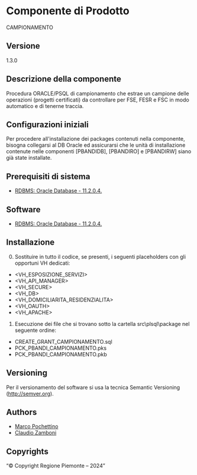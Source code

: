 # Componente di Prodotto
CAMPIONAMENTO

## Versione
1.3.0

## Descrizione della componente
Procedura ORACLE/PSQL di campionamento che estrae un campione delle operazioni (progetti certificati) da controllare per FSE, FESR e FSC in modo automatico e di tenerne traccia.

## Configurazioni iniziali
Per procedere all'installazione dei packages contenuti nella componente, bisogna collegarsi al DB Oracle ed assicurarsi che le unità di installazione contenute nelle componenti [PBANDIDB], [PBANDIRO] e [PBANDIRW] siano già state installate.

## Prerequisiti di sistema
* [RDBMS: Oracle Database - 11.2.0.4.](https://www.oracle.com/java)

## Software
* [RDBMS: Oracle Database - 11.2.0.4.](https://www.oracle.com/java)

## Installazione
0. Sostituire in tutto il codice, se presenti, i seguenti placeholders con gli opportuni VH dedicati:
* <VH_ESPOSIZIONE_SERVIZI>
* <VH_API_MANAGER>
* <VH_SECURE>
* <VH_DB>
* <VH_DOMICILIARITA_RESIDENZIALITA>
* <VH_OAUTH>
* <VH_APACHE>

1. Esecuzione dei file che si trovano sotto la cartella src\plsql\package nel seguente ordine:
* CREATE_GRANT_CAMPIONAMENTO.sql
* PCK_PBANDI_CAMPIONAMENTO.pks
* PCK_PBANDI_CAMPIONAMENTO.pkb

## Versioning
Per il versionamento del software si usa la tecnica Semantic Versioning (http://semver.org).

## Authors
* [Marco Pochettino](mailto:marco.pochettino@csi.it)
* [Claudio Zamboni](mailto:claudio.zamboni@csi.it)

## Copyrights
“© Copyright Regione Piemonte – 2024”